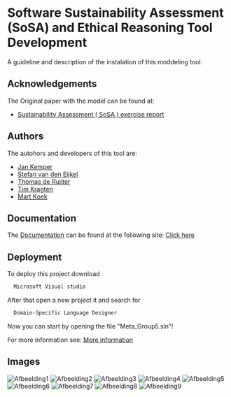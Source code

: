 
# Software Sustainability Assessment (SoSA) and Ethical Reasoning Tool Development

A guideline and description of the instalation of this moddeling tool. 

## Acknowledgements
The Original paper with the model can be found at:
 - [Sustainability Assessment ( SoSA ) exercise report](https://api.semanticscholar.org/CorpusID:198906949)

## Authors
The autohors and developers of this tool are:
- [Jan Kemper](https://www.github.com/jankemper1)
- [Stefan van den Eijkel](https://www.github.com/s-n-vandeneijkel)
- [Thomas de Ruijter](https://www.github.com/TimKragten04)
- [Tim Kragten](https://www.github.com/TimKragten04)
- [Mart Koek](https://www.github.com/MartKoek)

## Documentation
The [Documentation](https://solisservices-my.sharepoint.com/:w:/r/personal/s_n_vandeneijkel_students_uu_nl/_layouts/15/Doc.aspx?sourcedoc=%7B99c3c30f-7e10-438e-af8a-aaad3e4ac5a0%7D&action=edit&wdLOR=c58C749B0-1B4A-4286-B6B2-F2C4358C11B4&wdPid=62247218) can be found at the following site: [Click here](https://solisservices-my.sharepoint.com/:w:/r/personal/s_n_vandeneijkel_students_uu_nl/_layouts/15/Doc.aspx?sourcedoc=%7B99c3c30f-7e10-438e-af8a-aaad3e4ac5a0%7D&action=edit&wdLOR=c58C749B0-1B4A-4286-B6B2-F2C4358C11B4&wdPid=62247218)

## Deployment

To deploy this project download

```bash
  Microsoft Visual studio
```

After that open a new project it and search for

```bash
  Domain-Specific Language Designer
```

Now you can start by opening the file "Meta_Group5.sln"!

For more information see: [More information](https://github.com/MicrosoftDocs/visualstudio-docs/blob/main/docs/modeling/getting-started-with-domain-specific-languages.md)

## Images
![Afbeelding1](https://github.com/thomasderu/modelling/assets/115470061/fa79db44-b786-4cad-96f0-74d511347e92)
![Afbeelding2](https://github.com/thomasderu/modelling/assets/115470061/4836f9b5-af7a-4087-848a-1e10675bcf4b)
![Afbeelding3](https://github.com/thomasderu/modelling/assets/115470061/b0eff2fa-04c7-455d-b048-6f5b636a07bf)
![Afbeelding4](https://github.com/thomasderu/modelling/assets/115470061/b8263c3c-384b-40db-9573-715dfd0c1806)
![Afbeelding5](https://github.com/thomasderu/modelling/assets/115470061/1a2f301b-67a8-47d2-addb-3353f1e2bfe2)
![Afbeelding6](https://github.com/thomasderu/modelling/assets/115470061/947df753-b859-4bcc-951f-293e4394f03a)
![Afbeelding7](https://github.com/thomasderu/modelling/assets/115470061/f4df5c89-1c93-4d47-b1df-0396b075ac97)
![Afbeelding8](https://github.com/thomasderu/modelling/assets/115470061/d661e879-1e7a-4410-843b-7ee01aa83375)
![Afbeelding9](https://github.com/thomasderu/modelling/assets/115470061/71cb2454-eae0-415b-85c1-41b5a99412bf)
